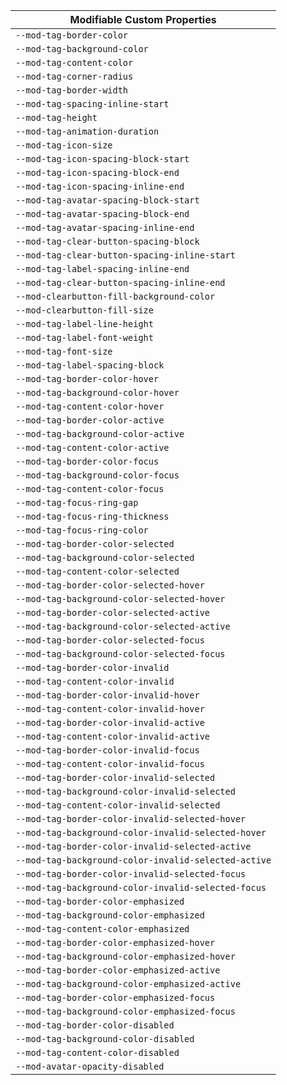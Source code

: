 | Modifiable Custom Properties |
| --- |
|`--mod-tag-border-color`|
|`--mod-tag-background-color`|
|`--mod-tag-content-color`|
|`--mod-tag-corner-radius`|
|`--mod-tag-border-width`|
|`--mod-tag-spacing-inline-start`|
|`--mod-tag-height`|
|`--mod-tag-animation-duration`|
|`--mod-tag-icon-size`|
|`--mod-tag-icon-spacing-block-start`|
|`--mod-tag-icon-spacing-block-end`|
|`--mod-tag-icon-spacing-inline-end`|
|`--mod-tag-avatar-spacing-block-start`|
|`--mod-tag-avatar-spacing-block-end`|
|`--mod-tag-avatar-spacing-inline-end`|
|`--mod-tag-clear-button-spacing-block`|
|`--mod-tag-clear-button-spacing-inline-start`|
|`--mod-tag-label-spacing-inline-end`|
|`--mod-tag-clear-button-spacing-inline-end`|
|`--mod-clearbutton-fill-background-color`|
|`--mod-clearbutton-fill-size`|
|`--mod-tag-label-line-height`|
|`--mod-tag-label-font-weight`|
|`--mod-tag-font-size`|
|`--mod-tag-label-spacing-block`|
|`--mod-tag-border-color-hover`|
|`--mod-tag-background-color-hover`|
|`--mod-tag-content-color-hover`|
|`--mod-tag-border-color-active`|
|`--mod-tag-background-color-active`|
|`--mod-tag-content-color-active`|
|`--mod-tag-border-color-focus`|
|`--mod-tag-background-color-focus`|
|`--mod-tag-content-color-focus`|
|`--mod-tag-focus-ring-gap`|
|`--mod-tag-focus-ring-thickness`|
|`--mod-tag-focus-ring-color`|
|`--mod-tag-border-color-selected`|
|`--mod-tag-background-color-selected`|
|`--mod-tag-content-color-selected`|
|`--mod-tag-border-color-selected-hover`|
|`--mod-tag-background-color-selected-hover`|
|`--mod-tag-border-color-selected-active`|
|`--mod-tag-background-color-selected-active`|
|`--mod-tag-border-color-selected-focus`|
|`--mod-tag-background-color-selected-focus`|
|`--mod-tag-border-color-invalid`|
|`--mod-tag-content-color-invalid`|
|`--mod-tag-border-color-invalid-hover`|
|`--mod-tag-content-color-invalid-hover`|
|`--mod-tag-border-color-invalid-active`|
|`--mod-tag-content-color-invalid-active`|
|`--mod-tag-border-color-invalid-focus`|
|`--mod-tag-content-color-invalid-focus`|
|`--mod-tag-border-color-invalid-selected`|
|`--mod-tag-background-color-invalid-selected`|
|`--mod-tag-content-color-invalid-selected`|
|`--mod-tag-border-color-invalid-selected-hover`|
|`--mod-tag-background-color-invalid-selected-hover`|
|`--mod-tag-border-color-invalid-selected-active`|
|`--mod-tag-background-color-invalid-selected-active`|
|`--mod-tag-border-color-invalid-selected-focus`|
|`--mod-tag-background-color-invalid-selected-focus`|
|`--mod-tag-border-color-emphasized`|
|`--mod-tag-background-color-emphasized`|
|`--mod-tag-content-color-emphasized`|
|`--mod-tag-border-color-emphasized-hover`|
|`--mod-tag-background-color-emphasized-hover`|
|`--mod-tag-border-color-emphasized-active`|
|`--mod-tag-background-color-emphasized-active`|
|`--mod-tag-border-color-emphasized-focus`|
|`--mod-tag-background-color-emphasized-focus`|
|`--mod-tag-border-color-disabled`|
|`--mod-tag-background-color-disabled`|
|`--mod-tag-content-color-disabled`|
|`--mod-avatar-opacity-disabled`|